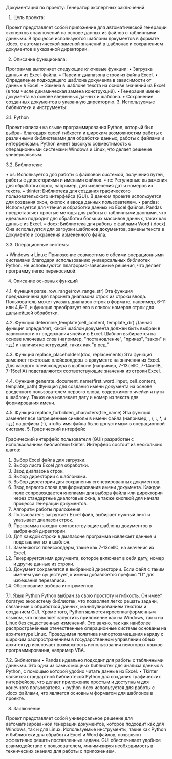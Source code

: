 Документация по проекту: 
Генератор экспертных заключений

1.	Цель проекта:

Проект представляет собой приложение для автоматической генерации экспертных заключений на основе данных из файлов с табличными данными. В процессе используются шаблоны документов в формате .docx, с автоматической заменой значений в шаблонах и сохранением документов в указанной директории.

2.	Описание функционала:

Программа выполняет следующие ключевые функции:
•	Загрузка данных из Excel-файла.
•	Парсинг диапазона строк из файла Excel.
•	Определение подходящего шаблона документа в зависимости от данных в Excel.
•	Замена в шаблоне текста на основе значений из Excel (в том числе динамическая замена конструкций).
•	Генерация имени документа на основе введенных данных и шаблона.
•	Сохранение созданных документов в указанную директорию.
3.	Используемые библиотеки и инструменты:

3.1.	Python

Проект написан на языке программирования Python, который был выбран благодаря своей гибкости и широким возможностям работы с различными библиотеками для обработки данных, работы с файлами и интерфейсами. Python имеет высокую совместимость с операционными системами Windows и Linux, что делает решение универсальным.

3.2.	Библиотеки:

•	os: Используется для работы с файловой системой, получения путей, работы с директориями и именами файлов.
•	re: Регулярные выражения для обработки строк, например, для извлечения дат и номеров из текста.
•	tkinter: Библиотека для создания графического пользовательского интерфейса (GUI). В данном проекте используется для создания окон, кнопок и ввода данных пользователем.
•	pandas: Используется для чтения и обработки данных из Excel файлов. Pandas предоставляет простые методы для работы с табличными данными, что идеально подходит для обработки больших массивов данных, таких как данные из Excel.
•	docx: Библиотека для работы с файлами Word (.docx). Она используется для загрузки шаблонов документов, замены текста в документе и сохранения измененного файла.

3.3.	Операционные системы

•	Windows и Linux: Приложение совместимо с обеими операционными системами благодаря использованию универсальных библиотек Python. Не используются платформо-зависимые решения, что делает программу легко переносимой.

4.	Описание основных функций

4.1. Функция parse_row_range(row_range_str)
Эта функция предназначена для парсинга диапазона строк из строки ввода. Пользователь может указать диапазон строк в формате, например, 6-11 или 4,6-11, и функция преобразует его в список номеров строк для дальнейшей обработки.

4.2. Функция determine_template(cell_content, template_dir)
Данная функция определяет, какой шаблон документа должен быть выбран в зависимости от содержания ячейки в Excel. Шаблон выбирается на основе ключевых слов (например, "постановление", "приказ", "закон" и т.д.) и наличия конструкций, таких как "в ред."

4.3. Функция replace_placeholders(doc, replacements)
Эта функция заменяет текстовые плейсхолдеры в документе на значения из Excel. Для каждого плейсхолдера в шаблоне (например, 7-13cellC, 7-14cellB, 7-15cellA) подставляются соответствующие значения из строки Excel.

4.4. Функция generate_document_name(first_word_input, cell_content, template_path)
Функция для создания имени документа на основе введенного пользователем первого слова, содержимого ячейки и пути к шаблону. Также она извлекает дату и номер из текста для формирования имени.

4.5. Функция replace_forbidden_characters(file_name)
Эта функция заменяет все запрещенные символы в имени файла (например, \, /, :, *, и т.д.) на дефисы (-), чтобы имя файла было допустимым в операционной системе.
5.	Графический интерфейс

Графический интерфейс пользователя (GUI) разработан с использованием библиотеки tkinter. Интерфейс состоит из нескольких шагов:
1.	Выбор Excel файла для загрузки.
2.	Выбор листа Excel для обработки.
3.	Ввод диапазона строк.
4.	Выбор директории с шаблонами.
5.	Выбор директории для сохранения сгенерированных документов.
6.	Ввод первого слова для формирования имени документа.
Каждое поле сопровождается кнопками для выбора файла или директории через стандартные диалоговые окна, а также кнопкой для начала процесса генерации документов.
6.	Алгоритм работы приложения:
1.	Пользователь загружает Excel файл, выбирает нужный лист и указывает диапазон строк.
2.	Программа находит соответствующие шаблоны документов в выбранной директории.
3.	Для каждой строки в диапазоне программа извлекает данные и подставляет их в шаблон.
4.	Заменяются плейсхолдеры, такие как 7-13cellC, на значения из Excel.
5.	Генерируется имя документа, которое включает в себя дату, номер и другие данные из строки.
6.	Документ сохраняется в выбранной директории. Если файл с таким именем уже существует, к имени добавляется префикс "D" для избежания перезаписи.
7.	Обоснование выбора инструментов

7.1. Язык Python
Python выбран за свою простоту и гибкость. Он имеет богатую экосистему библиотек, что позволяет легко решать задачи, связанные с обработкой данных, манипулированием текстом и созданием GUI. Кроме того, Python является кроссплатформенным языком, что позволяет запустить приложение как на Windows, так и на Linux без существенных изменений. Это важно, так как наиболее распространённые отечественные операционные системы основаны на архитектуре Linux. Проводимая политика импортозамещения наряду с широким распространением в государственном управлении обеих архитектур исключает возможность использования некоторых языков программирования, например VBA. 

7.2. Библиотеки
•	Pandas идеально подходит для работы с табличными данными. Это одна из самых мощных библиотек для анализа данных в Python, с помощью которой удобно читать данные из Excel.
•	Tkinter является стандартной библиотекой Python для создания графических интерфейсов, что делает приложение простым и доступным для конечного пользователя.
•	python-docx используется для работы с .docx файлами, что является основным форматом для шаблонов в проекте.

8.	 Заключение

Проект представляет собой универсальное решение для автоматизированной генерации документов, которое подходит как для Windows, так и для Linux. Используемые инструменты, такие как Python и библиотеки для обработки Excel и Word файлов, позволяют эффективно решать поставленные задачи. GUI обеспечивает удобное взаимодействие с пользователем, минимизируя необходимость в технических знаниях для работы с приложением.

